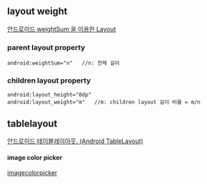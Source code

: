 ## layout weight
[안드로이드 weightSum 을 이용한 Layout](http://back2dev.tistory.com/entry/%EC%95%88%EB%93%9C%EB%A1%9C%EC%9D%B4%EB%93%9C-weightSum-%EC%9D%84-%EC%9D%B4%EC%9A%A9%ED%95%9C-Layout)


### parent layout property
```
android:weightSum="n"	//n: 전체 길이
```

### children layout property
```
android:layout_height="0dp"
android:layout_weight="m"	//m: children layout 길이 비율 = m/n
```

## tablelayout
[안드로이드 테이블레이아웃. (Android TableLayout)](http://recipes4dev.tistory.com/138)







#### image color picker
[imagecolorpicker](https://imagecolorpicker.com/)


